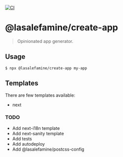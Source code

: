 [![CI](https://github.com/LasaleFamine/create-app/workflows/CI/badge.svg)](https://github.com/LasaleFamine/create-app/actions)

# @lasalefamine/create-app

> Opinionated app generator.

## Usage

```
$ npx @lasalefamine/create-app my-app
```

## Templates

There are few templates available:

- next

### TODO

- Add next-i18n template
- Add next-sanity template
- Add tests
- Add autodeploy
- Add @lasalefamine/postcss-config
